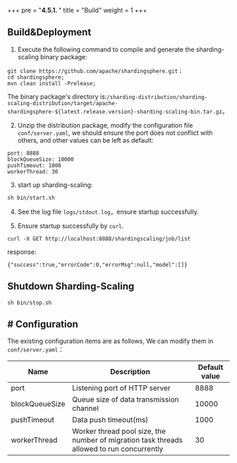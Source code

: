 +++
pre = "<b>4.5.1. </b>"
title = "Build"
weight = 1
+++

## Build&Deployment

1. Execute the following command to compile and generate the sharding-scaling binary package:

```
git clone https://github.com/apache/shardingsphere.git；
cd shardingsphere;
mvn clean install -Prelease;
```

The binary package's directory is:`/sharding-distribution/sharding-scaling-distribution/target/apache-shardingsphere-${latest.release.version}-sharding-scaling-bin.tar.gz`。

2. Unzip the distribution package, modify the configuration file `conf/server.yaml`, we should ensure the port does not conflict with others, and other values can be left as default:

```
port: 8888
blockQueueSize: 10000
pushTimeout: 1000
workerThread: 30
```

3. start up sharding-scaling:

```
sh bin/start.sh
```

4. See the log file `logs/stdout.log`，ensure startup successfully.

5. Ensure startup successfully by `curl`.

```
curl -X GET http://localhost:8888/shardingscaling/job/list
```

response:

```
{"success":true,"errorCode":0,"errorMsg":null,"model":[]}
```

## Shutdown Sharding-Scaling
   
 ```
 sh bin/stop.sh
 ```
 
## # Configuration

 The existing configuration items are as follows, We can modify them in `conf/server.yaml`：
 
| Name           | Description                                                  | Default value |
| -------------- | ------------------------------------------------------------ | ------------- |
| port           | Listening port of HTTP server                                | 8888          |
| blockQueueSize | Queue size of data transmission channel                      | 10000         |
| pushTimeout    | Data push timeout(ms)                                        | 1000          |
| workerThread   | Worker thread pool size, the number of migration task threads allowed to run concurrently | 30            |
